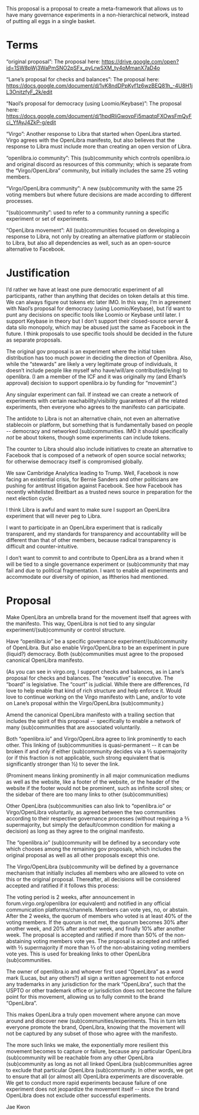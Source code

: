 This proposal is a proposal to create a meta-framework that allows us to have many governance experiments in a non-hierarchical network, instead of putting all eggs in a single basket.


# Terms

“original proposal”: The proposal here: https://drive.google.com/open?id=1SW8pWj3WaPmSNO2pSFx_pyLrwSXM_ty4pMmanX7aD4o

“Lane’s proposal for checks and balances”: The proposal here: https://docs.google.com/document/d/1vK8ndDPpKyf1z6wzBEQ81h_-4U8H1jL3OnitzfyF_2k/edit

“Naol’s proposal for democracy (using Loomio/Keybase)”: The proposal here: https://docs.google.com/document/d/1hpdRliGwovpFi5maqtqFXOwsFmQyFci_YfAyJ4ZkP-g/edit

“Virgo”: Another response to Libra that started when OpenLibra started.  Virgo agrees with the OpenLibra manifesto, but also believes that the response to Libra must include more than creating an open version of Libra.

“openlibra.io community”: This (sub)community which controls openlibra.io and original discord as resources of this community; which is separate from the “Virgo/OpenLibra” community, but initially includes the same 25 voting members.

“Virgo/OpenLibra community”: A new (sub)community with the same 25 voting members but where future decisions are made according to different processes.

“(sub)community”: used to refer to a community running a specific experiment or set of experiments.

“OpenLibra movement”: All (sub)communities focused on developing a response to Libra, not only by creating an alternative platform or stablecoin to Libra, but also all dependencies as well, such as an open-source alternative to Facebook.


# Justification

I’d rather we have at least one pure democratic experiment of all participants, rather than anything that decides on token details at this time.  We can always figure out tokens etc later IMO.  In this way, I’m in agreement with Naol’s proposal for democracy (using Loomio/Keybase), but I’d want to punt any decisions on specific tools like Loomio or Keybase until later.  I support Keybase in theory but I don’t support their closed-source server & data silo monopoly, which may be abused just the same as Facebook in the future.  I think proposals to use specific tools should be decided in the future as separate proposals.

The original gov proposal is an experiment where the initial token distribution has too much power in deciding the direction of Openlibra.  Also, while the “stewards” are likely a very legitimate group of individuals, it doesn’t include people like myself who have/will/are contribut(ed/e/ing) to openlibra.  (I am a member of the ICF and it was originally my (and Ethan’s approval) decision to support openlibra.io by funding for “movemint”.)

Any singular experiment can fail.  If instead we can create a network of experiments with certain reachability/visibility guarantees of all the related experiments, then everyone who agrees to the manifesto can participate.

The antidote to Libra is not an alternative chain, not even an alternative stablecoin or platform, but something that is fundamentally based on people -- democracy and networked (sub)communities.  IMO it should specifically *not* be about tokens, though some experiments can include tokens.

The counter to Libra should also include initiatives to create an alternative to Facebook that is composed of a network of open source social networks; for otherwise democracy itself is compromised globally.

We saw Cambridge Analytica leading to Trump.  Well, Facebook is now facing an existential crisis, for Bernie Sanders and other politicians are pushing for antitrust litigation against Facebook.  See how Facebook has recently whitelisted Breitbart as a trusted news source in preparation for the next election cycle.

I think Libra is awful and want to make sure I support an OpenLibra experiment that will never peg to Libra.

I want to participate in an OpenLibra experiment that is radically transparent, and my standards for transparency and accountability will be different than that of other members, because radical transparency is difficult and counter-intuitive.

I don’t want to commit to and contribute to OpenLibra as a brand when it will be tied to a single governance experiment or (sub)community that may fail and due to  political fragmentation.  I want to enable all experiments and accommodate our diversity of opinion, as Iftherios had mentioned.


# Proposal

Make OpenLibra an umbrella brand for the movement itself that agrees with the manifesto.  This way, OpenLibra is not tied to any singular experiment/(sub)community or control structure.

Have “openlibra.io” be a specific governance experiment/(sub)community of OpenLibra.  But also enable Virgo/OpenLibra to be an experiment in pure (liquid?) democracy.  Both (sub)communities must agree to the proposed canonical OpenLibra manifesto.

(As you can see in virgo.org, I support checks and balances, as in Lane’s proposal for checks and balances.  The “executive” is executive.  The “board” is legislative.  The “court” is judicial.  While there are differences, I’d love to help enable that kind of rich structure and help enforce it.  Would love to continue working on the Virgo manifesto with Lane, and/or to vote on Lane’s proposal within the Virgo/OpenLibra (sub)community.)

Amend the canonical OpenLibra manifesto with a trailing section that includes the spirit of this proposal -- specifically to enable a network of many (sub)communities that are associated voluntarily.

Both “openlibra.io” and Virgo/OpenLibra agree to link prominently to each other.  This linking of (sub)communities is quasi-permanent -- it can be broken if and only if either (sub)community decides via a ⅔ supermajority (or if this fraction is not applicable, such strong equivalent that is significantly stronger than ½) to sever the link.

(Prominent means linking prominently in all major communication mediums as well as the website, like a footer of the website, or the header of the website if the footer would not be prominent, such as infinite scroll sites; or the sidebar of there are too many links to other (sub)communities)

Other OpenLibra (sub)communities can also link to “openlibra.io” or Virgo/OpenLibra voluntarily, as agreed between the two communities according to their respective governance processes (without requiring a ⅔ supermajority, but simply the default/common condition for making a decision) as long as they agree to the original manifesto.

The “openlibra.io” (sub)community will be defined by a secondary vote which chooses among the remaining gov proposals, which includes the original proposal as well as all other proposals except this one.

The Virgo/OpenLibra (sub)community will be defined by a governance mechanism that initially includes all members who are allowed to vote on this or the original proposal. Thereafter, all decisions will be considered accepted and ratified if it follows this process:

The voting period is 2 weeks, after announcement in forum.virgo.org/openlibra (or equivalent) and notified in any official communication platforms/channels.
Members can vote yes, no, or abstain.
After the 2 weeks, the quorum of members who voted is at least 40% of the voting members.  If the quorum is not met, the quorum becomes 30% after another week, and 20% after another week, and finally 10% after another week.
The proposal is accepted and ratified if more than 50% of the non-abstaining voting members vote yes.
The proposal is accepted and ratified with ⅔ supermajority if more than ⅔ of the non-abstaining voting members vote yes.  This is used for breaking links to other OpenLibra (sub)communities.

The owner of openlibra.io and whoever first used “OpenLibra” as a word mark (Lucas, but any others?) all sign a written agreement to not enforce any trademarks in any jurisdiction for the mark “OpenLibra”, such that the USPTO or other trademark office or jurisdiction does not become the failure point for this movement, allowing us to fully commit to the brand “OpenLibra”.

This makes OpenLibra a truly open movement where anyone can move around and discover new (sub)communities/experiments.  This in turn lets everyone promote the brand, OpenLibra, knowing that the movement will not be captured by any subset of those who agree with the manifesto.

The more such links we make, the exponentially more resilient this movement becomes to capture or failure, because any particular OpenLibra (sub)community will be reachable from any other OpenLibra (sub)community as long as not all linked OpenLibra (sub)communities agree to exclude that particular OpenLibra (sub)community.  In other words, we get to ensure that all (or almost all) OpenLibra experiments are discoverable.  We get to conduct more rapid experiments because failure of one experiment does not jeopardize the movement itself -- since the brand OpenLibra does not exclude other successful experiments.

Jae Kwon
